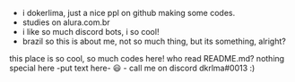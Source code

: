 - i dokerlima, just a nice ppl on github making some codes.
- studies on alura.com.br
- i like so much discord bots, i so cool!
- brazil
so this is about me, not so much thing, but its something, alright? 

this place is so cool, so much codes here!
who read README.md?
nothing special here
-put text here-
😃 - call me on discord dkrlma#0013 :)

